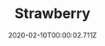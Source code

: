 ---
templateKey: blog-post
title: Strawberry
description: A sweet, juicy favorite with an appealing red color.,
featuredpost: false
date: 2020-02-10T00:00:02.711Z
featuredimage: /img/Strawberry.png
sellPrice: 120
tags: 
  - Spring
---